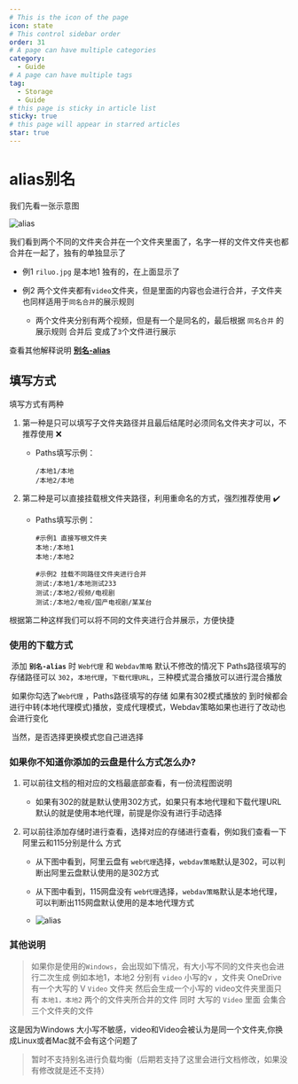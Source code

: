 ```yaml
---
# This is the icon of the page
icon: state
# This control sidebar order
order: 31
# A page can have multiple categories
category:
  - Guide
# A page can have multiple tags
tag:
  - Storage
  - Guide
# this page is sticky in article list
sticky: true
# this page will appear in starred articles
star: true
---
```

# alias别名



我们先看一张示意图

![alias](/img/drivers/alias/alias.png)

我们看到两个不同的文件夹合并在一个文件夹里面了，名字一样的文件文件夹也都合并在一起了，独有的单独显示了

- 例1 `riluo.jpg` 是本地1 独有的，在上面显示了

- 例2 两个文件夹都有`video`文件夹，但是里面的内容也会进行合并，子文件夹也同样适用于`同名合并`的展示规则
  - 两个文件夹分别有两个视频，但是有一个是同名的，最后根据 `同名合并` 的展示规则 合并后 变成了`3`个文件进行展示

查看其他解释说明 [**别名-alias**](../advanced/alias.md)

## 填写方式

填写方式有两种

1. 第一种是只可以填写子文件夹路径并且最后结尾时必须同名文件夹才可以，不推荐使用 :x:

   - Paths填写示例：

     ```path
     /本地1/本地
     /本地2/本地
     ```

     

2. 第二种是可以直接挂载根文件夹路径，利用重命名的方式，强烈推荐使用  :heavy_check_mark:

   - Paths填写示例：

     ```path
     #示例1 直接写根文件夹
     本地:/本地1
     本地:/本地2
     
     #示例2 挂载不同路径文件夹进行合并
     测试:/本地1/本地测试233
     测试:/本地2/视频/电视剧
     测试:/本地2/电视/国产电视剧/某某台
     ```
     

根据第二种这样我们可以将不同的文件夹进行合并展示，方便快捷



### 使用的下载方式

​		添加  **`别名-alias`**  时 `Web代理` 和 `Webdav策略` 默认不修改的情况下 Paths路径填写的存储路径可以 `302`，`本地代理`，`下载代理URL`，三种模式混合播放可以进行混合播放

​		如果你勾选了`Web代理` ，Paths路径填写的存储 如果有302模式播放的 到时候都会进行中转(本地代理模式)播放，变成代理模式，Webdav策略如果也进行了改动也会进行变化

​		当然，是否选择更换模式您自己进选择



### 如果你不知道你添加的云盘是什么方式怎么办?

1. 可以前往文档的相对应的文档最底部查看，有一份流程图说明 

   - 如果有302的就是默认使用302方式，如果只有本地代理和下载代理URL默认的就是使用本地代理，前提是你没有进行手动选择

2. 可以前往添加存储时进行查看，选择对应的存储进行查看，例如我们查看一下阿里云和115分别是什么 方式

   - 从下图中看到，阿里云盘有 `web代理`选择，`webdav策略`默认是302，可以判断出阿里云盘默认使用的是302方式
   - 从下图中看到，115网盘没有 `web代理`选择，`webdav策略`默认是本地代理，可以判断出115网盘默认使用的是本地代理方式

   - ![alias](/img/drivers/alias/alias-2.png)



### 其他说明

> 如果你是使用的`Windows`，会出现如下情况，有大小写不同的文件夹也会进行二次生成
> 例如本地1，本地2 分别有 `video` 小写的v ，文件夹 OneDrive 有一个大写的 V  `Video` 文件夹
> 然后会生成一个小写的 video文件夹里面只有 `本地1，本地2` 两个的文件夹所合并的文件
> 同时 大写的 `Video` 里面 会集合三个文件夹的文件

这是因为Windows 大小写不敏感，video和Video会被认为是同一个文件夹,你换成Linux或者Mac就不会有这个问题了

> 暂时不支持别名进行负载均衡（后期若支持了这里会进行文档修改，如果没有修改就是还不支持）
